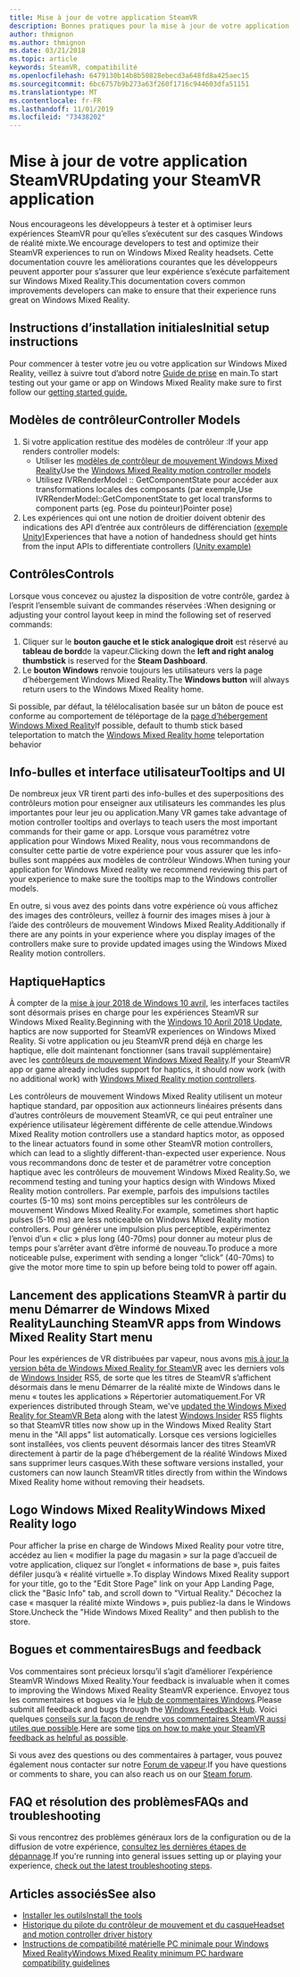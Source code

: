 ```yaml
---
title: Mise à jour de votre application SteamVR
description: Bonnes pratiques pour la mise à jour de votre application SteamVR afin d’optimiser la compatibilité avec les casques de Windows Mixed Reality.
author: thmignon
ms.author: thmignon
ms.date: 03/21/2018
ms.topic: article
keywords: SteamVR, compatibilité
ms.openlocfilehash: 6479130b14b8b50828ebecd3a648fd8a425aec15
ms.sourcegitcommit: 6bc6757b9b273a63f260f1716c944603dfa51151
ms.translationtype: MT
ms.contentlocale: fr-FR
ms.lasthandoff: 11/01/2019
ms.locfileid: "73438202"
---
```

# <a name="updating-your-steamvr-application"></a><span data-ttu-id="7bbef-104">Mise à jour de votre application SteamVR</span><span class="sxs-lookup"><span data-stu-id="7bbef-104">Updating your SteamVR application</span></span>
<span data-ttu-id="7bbef-105">Nous encourageons les développeurs à tester et à optimiser leurs expériences SteamVR pour qu’elles s’exécutent sur des casques Windows de réalité mixte.</span><span class="sxs-lookup"><span data-stu-id="7bbef-105">We encourage developers to test and optimize their SteamVR experiences to run on Windows Mixed Reality headsets.</span></span> <span data-ttu-id="7bbef-106">Cette documentation couvre les améliorations courantes que les développeurs peuvent apporter pour s’assurer que leur expérience s’exécute parfaitement sur Windows Mixed Reality.</span><span class="sxs-lookup"><span data-stu-id="7bbef-106">This documentation covers common improvements developers can make to ensure that their experience runs great on Windows Mixed Reality.</span></span>

## <a name="initial-setup-instructions"></a><span data-ttu-id="7bbef-107">Instructions d’installation initiales</span><span class="sxs-lookup"><span data-stu-id="7bbef-107">Initial setup instructions</span></span>

<span data-ttu-id="7bbef-108">Pour commencer à tester votre jeu ou votre application sur Windows Mixed Reality, veillez à suivre tout d’abord notre [Guide de prise](https://aka.ms/WindowsMixedRealitySteamVR) en main.</span><span class="sxs-lookup"><span data-stu-id="7bbef-108">To start testing out your game or app on Windows Mixed Reality make sure to first follow our [getting started guide.](https://aka.ms/WindowsMixedRealitySteamVR)</span></span>

## <a name="controller-models"></a><span data-ttu-id="7bbef-109">Modèles de contrôleur</span><span class="sxs-lookup"><span data-stu-id="7bbef-109">Controller Models</span></span>
1. <span data-ttu-id="7bbef-110">Si votre application restitue des modèles de contrôleur :</span><span class="sxs-lookup"><span data-stu-id="7bbef-110">If your app renders controller models:</span></span>
    * <span data-ttu-id="7bbef-111">Utiliser les [modèles de contrôleur de mouvement Windows Mixed Reality](motion-controllers.md#rendering-the-motion-controller-model)</span><span class="sxs-lookup"><span data-stu-id="7bbef-111">Use the [Windows Mixed Reality motion controller models](motion-controllers.md#rendering-the-motion-controller-model)</span></span>
    * <span data-ttu-id="7bbef-112">Utilisez IVRRenderModel :: GetComponentState pour accéder aux transformations locales des composants (par exemple,</span><span class="sxs-lookup"><span data-stu-id="7bbef-112">Use IVRRenderModel::GetComponentState to get local transforms to component parts (eg.</span></span> <span data-ttu-id="7bbef-113">Pose du pointeur)</span><span class="sxs-lookup"><span data-stu-id="7bbef-113">Pointer pose)</span></span>
2. <span data-ttu-id="7bbef-114">Les expériences qui ont une notion de droitier doivent obtenir des indications des API d’entrée aux contrôleurs de différenciation [(exemple Unity)](gestures-and-motion-controllers-in-unity.md#unity-buttonaxis-mapping-table)</span><span class="sxs-lookup"><span data-stu-id="7bbef-114">Experiences that have a notion of handedness should get hints from the input APIs to differentiate controllers [(Unity example)](gestures-and-motion-controllers-in-unity.md#unity-buttonaxis-mapping-table)</span></span>

## <a name="controls"></a><span data-ttu-id="7bbef-115">Contrôles</span><span class="sxs-lookup"><span data-stu-id="7bbef-115">Controls</span></span>

<span data-ttu-id="7bbef-116">Lorsque vous concevez ou ajustez la disposition de votre contrôle, gardez à l’esprit l’ensemble suivant de commandes réservées :</span><span class="sxs-lookup"><span data-stu-id="7bbef-116">When designing or adjusting your control layout keep in mind the following set of reserved commands:</span></span>
1. <span data-ttu-id="7bbef-117">Cliquer sur le **bouton gauche et le stick analogique droit** est réservé au **tableau de bord**de la vapeur.</span><span class="sxs-lookup"><span data-stu-id="7bbef-117">Clicking down the **left and right analog thumbstick** is reserved for the **Steam Dashboard**.</span></span>
2. <span data-ttu-id="7bbef-118">Le **bouton Windows** renvoie toujours les utilisateurs vers la page d’hébergement Windows Mixed Reality.</span><span class="sxs-lookup"><span data-stu-id="7bbef-118">The **Windows button** will always return users to the Windows Mixed Reality home.</span></span>

<span data-ttu-id="7bbef-119">Si possible, par défaut, la télélocalisation basée sur un bâton de pouce est conforme au comportement de téléportage de la [page d’hébergement Windows Mixed Reality](navigating-the-windows-mixed-reality-home.md#getting-around-your-home)</span><span class="sxs-lookup"><span data-stu-id="7bbef-119">If possible, default to thumb stick based teleportation to match the [Windows Mixed Reality home](navigating-the-windows-mixed-reality-home.md#getting-around-your-home) teleportation behavior</span></span>

## <a name="tooltips-and-ui"></a><span data-ttu-id="7bbef-120">Info-bulles et interface utilisateur</span><span class="sxs-lookup"><span data-stu-id="7bbef-120">Tooltips and UI</span></span>

<span data-ttu-id="7bbef-121">De nombreux jeux VR tirent parti des info-bulles et des superpositions des contrôleurs motion pour enseigner aux utilisateurs les commandes les plus importantes pour leur jeu ou application.</span><span class="sxs-lookup"><span data-stu-id="7bbef-121">Many VR games take advantage of motion controller tooltips and overlays to teach users the most important commands for their game or app.</span></span> <span data-ttu-id="7bbef-122">Lorsque vous paramétrez votre application pour Windows Mixed Reality, nous vous recommandons de consulter cette partie de votre expérience pour vous assurer que les info-bulles sont mappées aux modèles de contrôleur Windows.</span><span class="sxs-lookup"><span data-stu-id="7bbef-122">When tuning your application for Windows Mixed reality we recommend reviewing this part of your experience to make sure the tooltips map to the Windows controller models.</span></span>

<span data-ttu-id="7bbef-123">En outre, si vous avez des points dans votre expérience où vous affichez des images des contrôleurs, veillez à fournir des images mises à jour à l’aide des contrôleurs de mouvement Windows Mixed Reality.</span><span class="sxs-lookup"><span data-stu-id="7bbef-123">Additionally if there are any points in your experience where you display images of the controllers make sure to provide updated images using the Windows Mixed Reality motion controllers.</span></span>

## <a name="haptics"></a><span data-ttu-id="7bbef-124">Haptique</span><span class="sxs-lookup"><span data-stu-id="7bbef-124">Haptics</span></span>

<span data-ttu-id="7bbef-125">À compter de la [mise à jour 2018 de Windows 10 avril](release-notes-april-2018.md), les interfaces tactiles sont désormais prises en charge pour les expériences SteamVR sur Windows Mixed Reality.</span><span class="sxs-lookup"><span data-stu-id="7bbef-125">Beginning with the [Windows 10 April 2018 Update](release-notes-april-2018.md), haptics are now supported for SteamVR experiences on Windows Mixed Reality.</span></span> <span data-ttu-id="7bbef-126">Si votre application ou jeu SteamVR prend déjà en charge les haptique, elle doit maintenant fonctionner (sans travail supplémentaire) avec les [contrôleurs de mouvement Windows Mixed Reality](motion-controllers.md).</span><span class="sxs-lookup"><span data-stu-id="7bbef-126">If your SteamVR app or game already includes support for haptics, it should now work (with no additional work) with [Windows Mixed Reality motion controllers](motion-controllers.md).</span></span>

<span data-ttu-id="7bbef-127">Les contrôleurs de mouvement Windows Mixed Reality utilisent un moteur haptique standard, par opposition aux actionneurs linéaires présents dans d’autres contrôleurs de mouvement SteamVR, ce qui peut entraîner une expérience utilisateur légèrement différente de celle attendue.</span><span class="sxs-lookup"><span data-stu-id="7bbef-127">Windows Mixed Reality motion controllers use a standard haptics motor, as opposed to the linear actuators found in some other SteamVR motion controllers, which can lead to a slightly different-than-expected user experience.</span></span> <span data-ttu-id="7bbef-128">Nous vous recommandons donc de tester et de paramétrer votre conception haptique avec les contrôleurs de mouvement Windows Mixed Reality.</span><span class="sxs-lookup"><span data-stu-id="7bbef-128">So, we recommend testing and tuning your haptics design with Windows Mixed Reality motion controllers.</span></span> <span data-ttu-id="7bbef-129">Par exemple, parfois des impulsions tactiles courtes (5-10 ms) sont moins perceptibles sur les contrôleurs de mouvement Windows Mixed Reality.</span><span class="sxs-lookup"><span data-stu-id="7bbef-129">For example, sometimes short haptic pulses (5-10 ms) are less noticeable on Windows Mixed Reality motion controllers.</span></span> <span data-ttu-id="7bbef-130">Pour générer une impulsion plus perceptible, expérimentez l’envoi d’un « clic » plus long (40-70ms) pour donner au moteur plus de temps pour s’arrêter avant d’être informé de nouveau.</span><span class="sxs-lookup"><span data-stu-id="7bbef-130">To produce a more noticeable pulse, experiment with sending a longer “click” (40-70ms) to give the motor more time to spin up before being told to power off again.</span></span>

## <a name="launching-steamvr-apps-from-windows-mixed-reality-start-menu"></a><span data-ttu-id="7bbef-131">Lancement des applications SteamVR à partir du menu Démarrer de Windows Mixed Reality</span><span class="sxs-lookup"><span data-stu-id="7bbef-131">Launching SteamVR apps from Windows Mixed Reality Start menu</span></span>

<span data-ttu-id="7bbef-132">Pour les expériences de VR distribuées par vapeur, nous avons [mis à jour la version bêta de Windows Mixed Reality for SteamVR](https://steamcommunity.com/games/719950/announcements/detail/1687045485866139800) avec les derniers vols de [Windows Insider](https://insider.windows.com) RS5, de sorte que les titres de SteamVR s’affichent désormais dans le menu Démarrer de la réalité mixte de Windows dans le menu « toutes les applications » Répertorier automatiquement.</span><span class="sxs-lookup"><span data-stu-id="7bbef-132">For VR experiences distributed through Steam, we've [updated the Windows Mixed Reality for SteamVR Beta](https://steamcommunity.com/games/719950/announcements/detail/1687045485866139800) along with the latest [Windows Insider](https://insider.windows.com) RS5 flights so that SteamVR titles now show up in the Windows Mixed Reality Start menu in the "All apps" list automatically.</span></span> <span data-ttu-id="7bbef-133">Lorsque ces versions logicielles sont installées, vos clients peuvent désormais lancer des titres SteamVR directement à partir de la page d’hébergement de la réalité Windows Mixed sans supprimer leurs casques.</span><span class="sxs-lookup"><span data-stu-id="7bbef-133">With these software versions installed, your customers can now launch SteamVR titles directly from within the Windows Mixed Reality home without removing their headsets.</span></span>

## <a name="windows-mixed-reality-logo"></a><span data-ttu-id="7bbef-134">Logo Windows Mixed Reality</span><span class="sxs-lookup"><span data-stu-id="7bbef-134">Windows Mixed Reality logo</span></span>

<span data-ttu-id="7bbef-135">Pour afficher la prise en charge de Windows Mixed Reality pour votre titre, accédez au lien « modifier la page du magasin » sur la page d’accueil de votre application, cliquez sur l’onglet « informations de base », puis faites défiler jusqu’à « réalité virtuelle ».</span><span class="sxs-lookup"><span data-stu-id="7bbef-135">To display Windows Mixed Reality support for your title, go to the "Edit Store Page" link on your App Landing Page, click the "Basic Info" tab, and scroll down to "Virtual Reality."</span></span> <span data-ttu-id="7bbef-136">Décochez la case « masquer la réalité mixte Windows », puis publiez-la dans le Windows Store.</span><span class="sxs-lookup"><span data-stu-id="7bbef-136">Uncheck the "Hide Windows Mixed Reality" and then publish to the store.</span></span>

## <a name="bugs-and-feedback"></a><span data-ttu-id="7bbef-137">Bogues et commentaires</span><span class="sxs-lookup"><span data-stu-id="7bbef-137">Bugs and feedback</span></span>

<span data-ttu-id="7bbef-138">Vos commentaires sont précieux lorsqu’il s’agit d’améliorer l’expérience SteamVR Windows Mixed Reality.</span><span class="sxs-lookup"><span data-stu-id="7bbef-138">Your feedback is invaluable when it comes to improving the Windows Mixed Reality SteamVR experience.</span></span> <span data-ttu-id="7bbef-139">Envoyez tous les commentaires et bogues via le [Hub de commentaires Windows](https://docs.microsoft.com/windows/mixed-reality/enthusiast-guide/filing-feedback).</span><span class="sxs-lookup"><span data-stu-id="7bbef-139">Please submit all feedback and bugs through the [Windows Feedback Hub](https://docs.microsoft.com/windows/mixed-reality/enthusiast-guide/filing-feedback).</span></span> <span data-ttu-id="7bbef-140">Voici quelques [conseils sur la façon de rendre vos commentaires SteamVR aussi utiles que possible](https://docs.microsoft.com/windows/mixed-reality/enthusiast-guide/using-steamvr-with-windows-mixed-reality#sharing-feedback-on-steamvr).</span><span class="sxs-lookup"><span data-stu-id="7bbef-140">Here are some [tips on how to make your SteamVR feedback as helpful as possible](https://docs.microsoft.com/windows/mixed-reality/enthusiast-guide/using-steamvr-with-windows-mixed-reality#sharing-feedback-on-steamvr).</span></span>

<span data-ttu-id="7bbef-141">Si vous avez des questions ou des commentaires à partager, vous pouvez également nous contacter sur notre [Forum de vapeur](https://steamcommunity.com/app/719950/discussions/).</span><span class="sxs-lookup"><span data-stu-id="7bbef-141">If you have questions or comments to share, you can also reach us on our [Steam forum](https://steamcommunity.com/app/719950/discussions/).</span></span>

## <a name="faqs-and-troubleshooting"></a><span data-ttu-id="7bbef-142">FAQ et résolution des problèmes</span><span class="sxs-lookup"><span data-stu-id="7bbef-142">FAQs and troubleshooting</span></span>

<span data-ttu-id="7bbef-143">Si vous rencontrez des problèmes généraux lors de la configuration ou de la diffusion de votre expérience, [consultez les dernières étapes de dépannage](https://docs.microsoft.com/windows/mixed-reality/enthusiast-guide/troubleshooting-windows-mixed-reality#steamvr).</span><span class="sxs-lookup"><span data-stu-id="7bbef-143">If you're running into general issues setting up or playing your experience, [check out the latest troubleshooting steps](https://docs.microsoft.com/windows/mixed-reality/enthusiast-guide/troubleshooting-windows-mixed-reality#steamvr).</span></span>

## <a name="see-also"></a><span data-ttu-id="7bbef-144">Articles associés</span><span class="sxs-lookup"><span data-stu-id="7bbef-144">See also</span></span>
* [<span data-ttu-id="7bbef-145">Installer les outils</span><span class="sxs-lookup"><span data-stu-id="7bbef-145">Install the tools</span></span>](install-the-tools.md)
* [<span data-ttu-id="7bbef-146">Historique du pilote du contrôleur de mouvement et du casque</span><span class="sxs-lookup"><span data-stu-id="7bbef-146">Headset and motion controller driver history</span></span>](https://docs.microsoft.com/windows/mixed-reality/enthusiast-guide/mixed-reality-software)
* [<span data-ttu-id="7bbef-147">Instructions de compatibilité matérielle PC minimale pour Windows Mixed Reality</span><span class="sxs-lookup"><span data-stu-id="7bbef-147">Windows Mixed Reality minimum PC hardware compatibility guidelines</span></span>](https://docs.microsoft.com/windows/mixed-reality/enthusiast-guide/windows-mixed-reality-minimum-pc-hardware-compatibility-guidelines)
